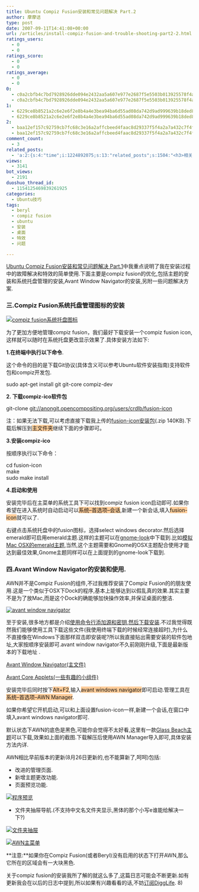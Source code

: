 ```yaml
---
title: Ubuntu Compiz Fusion安装和常见问题解决 Part.2
author: 摩摩诘
type: post
date: 2007-09-11T14:41:08+00:00
url: /articles/install-compiz-fusion-and-trouble-shooting-part2-2.html
ratings_users:
  - 0
  - 0
ratings_score:
  - 0
  - 0
ratings_average:
  - 0
  - 0
0:
  - c0a2cbfb4c7bd7928926dde094e2432aa5a607e977e2687f5e5503b013925578f4ad6340f6fc4d6a93db44d6751a1eae
  - c0a2cbfb4c7bd7928926dde094e2432aa5a607e977e2687f5e5503b013925578f4ad6340f6fc4d6a93db44d6751a1eae
1:
  - 6229ce8b8521a2c6e2e6f2e8b4a4e3bea94ba6d55ad08da742d9ad999639b18ded8da4af03ae5d63976421c374aedac7
  - 6229ce8b8521a2c6e2e6f2e8b4a4e3bea94ba6d55ad08da742d9ad999639b18ded8da4af03ae5d63976421c374aedac7
2:
  - baa12ef157c92759cb7fc68c3e16a2affcbeed4faac8d29337f5f4a2a7a432c7f4ff9a54dc61720b6648d5d697892dd3
  - baa12ef157c92759cb7fc68c3e16a2affcbeed4faac8d29337f5f4a2a7a432c7f4ff9a54dc61720b6648d5d697892dd3
comment_count:
  - 3
related_posts:
  - 'a:2:{s:4:"time";i:1224892075;s:13:"related_posts";s:1504:"<h3>相关日志</h3><ul class="related_post"><li><a href="http://www.digglife.cn/articles/install-compiz-fusion-and-trouble-shooting-part1-2.html" title="Ubuntu Compiz Fusion安装和常见问题解决 Part.1">Ubuntu Compiz Fusion安装和常见问题解决 Part.1</a></li><li><a href="http://www.digglife.cn/articles/%e5%9c%a8linux%e4%b8%8b%e4%bd%bf%e7%94%a8beryl%e5%ae%9e%e7%8e%b0vista%e6%95%88%e6%9e%9c.html" title="ubuntu 6.10 edgy beryl安装日志">ubuntu 6.10 edgy beryl安装日志</a></li><li><a href="http://www.digglife.cn/articles/add-compiz-fusion-stackswitch.html" title="Compiz Fusion新特效Stackswitch">Compiz Fusion新特效Stackswitch</a></li><li><a href="http://www.digglife.cn/articles/how-to-install-kde40-in-ubuntu.html" title="如何在Ubuntu 7.10下安装KDE 4.0">如何在Ubuntu 7.10下安装KDE 4.0</a></li><li><a href="http://www.digglife.cn/articles/how-to-install-software-in-ubuntu.html" title="Ubuntu技巧:Ubuntu软件安装方法完全指南">Ubuntu技巧:Ubuntu软件安装方法完全指南</a></li><li><a href="http://www.digglife.cn/articles/%e9%85%b7%e8%bd%af%e6%8e%a8%e8%8d%90%e8%ae%a9windows%e4%b9%9f%e7%94%a8%e4%b8%8a3d%e6%a1%8c%e9%9d%a2.html" title="酷软推荐:让windows也用上3D桌面">酷软推荐:让windows也用上3D桌面</a></li><li><a href="http://www.digglife.cn/articles/clean-up-desktop-improve-productivity-2.html" title="彻底清空桌面,让启动程序更加高效Part.2">彻底清空桌面,让启动程序更加高效Part.2</a></li></ul>";}'
views:
  - 3141
bot_views:
  - 2191
duoshuo_thread_id:
  - 1154125469839261925
categories:
  - Ubuntu技巧
tags:
  - beryl
  - compiz fusion
  - ubuntu
  - 安装
  - 桌面
  - 特效
  - 问题

---
```

<a href="https://www.digglife.net/articles/install-compiz-fusion-and-trouble-shooting-part1-2.html" title="Ubuntu Compiz Fusion安装和常见问题解决 Part.1" target="_blank">Ubuntu Compiz Fusion安装和常见问题解决 Part.1</a>中我重点说明了我在安装过程中的故障解决和特效的简单使用.下面主要是compiz fusion的优化,包括主题的安装和系统托盘管理的安装,Avant Window Navigator的安装,另附一些问题解决方案.

### 三.Compiz Fusion系统托盘管理图标的安装

[![compiz fusion系统托盘图标][1]][2]

<!--more-->

为了更加方便地管理compiz fusion，我们最好下载安装一个compiz fusion icon,这样就可以随时在系统托盘更改显示效果了.具体安装方法如下:

**1.在终端中执行以下命令**.

这个命令的目的是下载Git协议(具体含义可以参考Ubuntu软件安装指南)支持软件包和compiz开发包.

 <span class="postbody">sudo apt-get install git git-core compiz-dev </span>

**2. 下载compiz-ico软件包**

 <span class="postbody">git-clone <a href="git://anongit.opencompositing.org/users/crdlb/fusion-icon" target="_blank">git://anongit.opencompositing.org/users/crdlb/fusion-icon</a> </span>

注：如果无法下载,可以考虑直接下载我上传的[fusion-icon安装包][3](.zip 140KB).下载后解压到<span style="background-color: #ffcc99">主文件夹</span>继续下面的步骤即可。[][3]

**3.安装compiz-ico**

按顺序执行以下命令：

<span class="postbody">cd fusion-icon<br /> make<br /> sudo make install </span>

**4.启动和使用**

安装完毕后在主菜单的系统工具下可以找到compiz fusion icon启动即可.如果你希望在进入系统时自动启动可以<span style="background-color: #ffcc99">系统&#8211;首选项&#8211;会话</span>,新建一个新会话,填入<span class="postbody"></span><span style="background-color: #ffcc99">fusion-icon</span>就可以了.

右键点击系统托盘中的fusion图标，选择select windows decorator.然后选择emerald即可启用emerald主题.这样的主题可以在<a href="http://www.gnome-look.org/" title="emerald主题下载" target="_blank">gnome-look</a>中下载到.比如<a href="https://www.digglife.net/wp-content/uploads/3/379/2007/09/emerald-osx.zip" title="模拟OSX的emerald主题" target="_blank">模拟Mac OSX的emerald主题</a>,当然,这个主题需要和Gnome的OSX主题配合使用才能达到最佳效果,Gnome主题同样可以在上面提到的gnome-look下载到.

### 四.Avant Window Navigator的安装和使用.

AWN并不是Compiz Fusion的组件,不过我推荐安装了Compiz Fusion的的朋友使用.这是一个类似于OSX下Dock的程序,基本上能够达到以假乱真的效果.其实主要不是为了放Mac,而是这个Dock的确能够加快操作效率,并保证桌面的整洁.

[![avant window navigator][4]][5]

至于安装,很多地方都是介绍<a href="http://awn.wetpaint.com/page/Ubuntu+Feisty+Repository?t=anon" title="AWN常规安装方法" target="_blank">使用命令行添加源和密钥,然后下载安装</a>.不过我觉得既然我们能够使用工具下载这些文件(我使用终端下载的时候经常连接超时),为什么不直接像在Windows下面那样双击即安装呢?所以我直接贴出需要安装的软件包地址,大家按顺序安装即可.avant window navigator不久前刚刚升级,下面是最新版本的下载地址 .

<a href="http://download.tuxfamily.org/syzygy42/pool/feisty/avant-window-navigator/avant-window-navigator-bzr_0.1.2-bzr94-1.tar.gz" title="AWN主文件下载" target="_blank">Avant Window Navigator(主文件)</a>

<a href="http://download.tuxfamily.org/syzygy42/pool/feisty/avant-window-navigator/awn-core-applets-bzr_0.1.0-bzr43-1_i386.deb" title="AWN的小组件下载" target="_blank">Avant Core Applets(一些有趣的小组件)</a>

安装完毕后同时按下<span style="background-color: #ffcc99">Alt+F2</span>,输入<span style="background-color: #ffcc99">avant windows navigator</span>即可启动.管理工具在<span style="background-color: #ffcc99">系统&#8211;首选项&#8211;AWN Manager</span>.

如果你希望它开机启动,可以和上面设置fusion-icon一样,新建一个会话,在窗口中填入avant windows navigator即可.

默认状态下AWN的底色是黑色,可能你会觉得不太好看,这里有一款[Glass Beach主题][6]可以下载,效果如上面的截图.下载解压后使用AWN Manager导入即可,具体安装方法内详.

AWN相比早前版本的更新(8月26日更新的,也不能算新了,呵呵)包括:

  * 改进的管理页面.
  * 新增主题更改功能.
  * 页面预览功能.

[![程序预览][7]][8]

  * 文件夹抽屉导航.(不支持中文名文件夹显示,黑体的那个小写e谁能给解决一下?)

[![文件夹抽屉][9]][10]

[![AWN主菜单][11]][12]

[][10]

**注意:**如果你在Compiz Fusion(或者Beryl)没有启用的状态下打开AWN,那么它所在的区域会有一大块黑色.

关于compiz fusion的安装我所了解的就这么多了,这篇日志可能会不断更新.如有更新我会在以后的日志中提到,所以如果有兴趣看看的话,不妨<a href="http://feed.digglife.cn" title="订阅digglife" target="_blank">订阅DiggLife</a>. 8)

 [1]: https://www.digglife.net/wp-content/uploads/3/379/2007/09/compiz-fusion-tray-icon.png
 [2]: https://www.digglife.net/wp-content/uploads/3/379/2007/09/compiz-fusion-tray-icon.png "compiz fusion系统托盘图标"
 [3]: https://www.digglife.net/wp-content/uploads/3/379/2007/09/fusion-icon.zip "fusion-icon安装包"
 [4]: https://www.digglife.net/wp-content/uploads/3/379/2007/09/awn.thumbnail.png
 [5]: https://www.digglife.net/wp-content/uploads/3/379/2007/09/awn.png "avant window navigator"
 [6]: https://www.digglife.net/wp-content/uploads/3/379/2007/09/glass-beach-theme.zip "AWN Glass Beach主题"
 [7]: https://www.digglife.net/wp-content/uploads/3/379/2007/09/preview1.png
 [8]: https://www.digglife.net/wp-content/uploads/3/379/2007/09/preview1.png "程序预览"
 [9]: https://www.digglife.net/wp-content/uploads/3/379/2007/09/stack.thumbnail.png
 [10]: https://www.digglife.net/wp-content/uploads/3/379/2007/09/stack.png "文件夹抽屉"
 [11]: https://www.digglife.net/wp-content/uploads/3/379/2007/09/awn-main-menu.thumbnail.png
 [12]: https://www.digglife.net/wp-content/uploads/3/379/2007/09/awn-main-menu.png "AWN主菜单"
